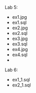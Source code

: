 
Lab 5:

- ex1.jpg
- ex1.sql
- ex2.jpg
- ex2.sql
- ex3.jpg
- ex3.sql
- ex4.jpg
- ex4.sql
- 
Lab 6:
- ex1_1.sql
- ex2_1.sql
